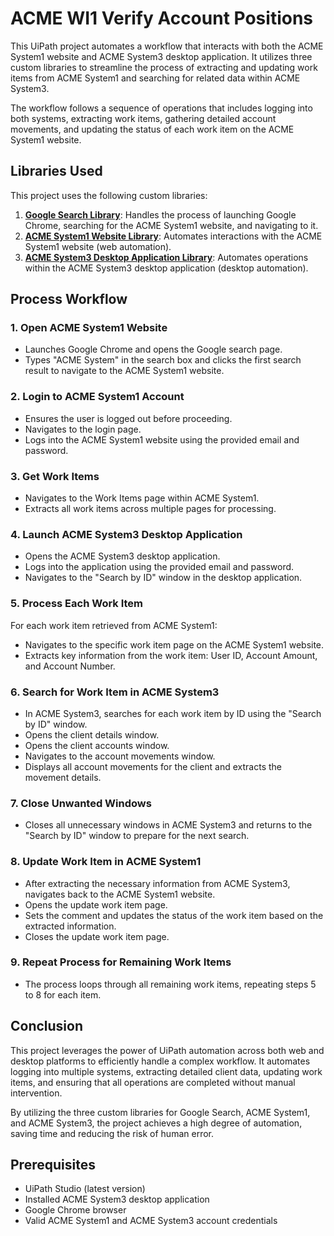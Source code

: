 # ACME WI1 Verify Account Positions

This UiPath project automates a workflow that interacts with both the ACME System1 website and ACME System3 desktop application. It utilizes three custom libraries to streamline the process of extracting and updating work items from ACME System1 and searching for related data within ACME System3. 

The workflow follows a sequence of operations that includes logging into both systems, extracting work items, gathering detailed account movements, and updating the status of each work item on the ACME System1 website.

## Libraries Used

This project uses the following custom libraries:
1. [**Google Search Library**](https://github.com/mnsy1/UiPath_Google): Handles the process of launching Google Chrome, searching for the ACME System1 website, and navigating to it.
2. [**ACME System1 Website Library**](https://github.com/mnsy1/UiPath_ACMESystem1): Automates interactions with the ACME System1 website (web automation).
3. [**ACME System3 Desktop Application Library**](https://github.com/mnsy1/UiPath_ACMESystem3Application): Automates operations within the ACME System3 desktop application (desktop automation).

## Process Workflow

### 1. Open ACME System1 Website
- Launches Google Chrome and opens the Google search page.
- Types "ACME System" in the search box and clicks the first search result to navigate to the ACME System1 website.

### 2. Login to ACME System1 Account
- Ensures the user is logged out before proceeding.
- Navigates to the login page.
- Logs into the ACME System1 website using the provided email and password.

### 3. Get Work Items
- Navigates to the Work Items page within ACME System1.
- Extracts all work items across multiple pages for processing.

### 4. Launch ACME System3 Desktop Application
- Opens the ACME System3 desktop application.
- Logs into the application using the provided email and password.
- Navigates to the "Search by ID" window in the desktop application.

### 5. Process Each Work Item
For each work item retrieved from ACME System1:
- Navigates to the specific work item page on the ACME System1 website.
- Extracts key information from the work item: User ID, Account Amount, and Account Number.

### 6. Search for Work Item in ACME System3
- In ACME System3, searches for each work item by ID using the "Search by ID" window.
- Opens the client details window.
- Opens the client accounts window.
- Navigates to the account movements window.
- Displays all account movements for the client and extracts the movement details.

### 7. Close Unwanted Windows
- Closes all unnecessary windows in ACME System3 and returns to the "Search by ID" window to prepare for the next search.

### 8. Update Work Item in ACME System1
- After extracting the necessary information from ACME System3, navigates back to the ACME System1 website.
- Opens the update work item page.
- Sets the comment and updates the status of the work item based on the extracted information.
- Closes the update work item page.

### 9. Repeat Process for Remaining Work Items
- The process loops through all remaining work items, repeating steps 5 to 8 for each item.

## Conclusion

This project leverages the power of UiPath automation across both web and desktop platforms to efficiently handle a complex workflow. It automates logging into multiple systems, extracting detailed client data, updating work items, and ensuring that all operations are completed without manual intervention. 

By utilizing the three custom libraries for Google Search, ACME System1, and ACME System3, the project achieves a high degree of automation, saving time and reducing the risk of human error.

## Prerequisites
- UiPath Studio (latest version)
- Installed ACME System3 desktop application
- Google Chrome browser
- Valid ACME System1 and ACME System3 account credentials
